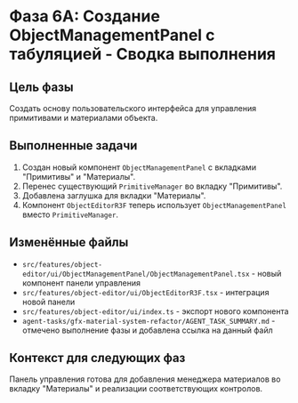 # Фаза 6A: Создание ObjectManagementPanel с табуляцией - Сводка выполнения

## Цель фазы
Создать основу пользовательского интерфейса для управления примитивами и материалами объекта.

## Выполненные задачи

1. Создан новый компонент `ObjectManagementPanel` с вкладками "Примитивы" и "Материалы".
2. Перенес существующий `PrimitiveManager` во вкладку "Примитивы".
3. Добавлена заглушка для вкладки "Материалы".
4. Компонент `ObjectEditorR3F` теперь использует `ObjectManagementPanel` вместо `PrimitiveManager`.

## Изменённые файлы
- `src/features/object-editor/ui/ObjectManagementPanel/ObjectManagementPanel.tsx` - новый компонент панели управления
- `src/features/object-editor/ui/ObjectEditorR3F.tsx` - интеграция новой панели
- `src/features/object-editor/ui/index.ts` - экспорт нового компонента
- `agent-tasks/gfx-material-system-refactor/AGENT_TASK_SUMMARY.md` - отмечено выполнение фазы и добавлена ссылка на данный файл

## Контекст для следующих фаз
Панель управления готова для добавления менеджера материалов во вкладку "Материалы" и реализации соответствующих контролов.
